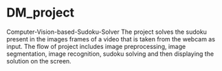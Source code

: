 # DM_project
Computer-Vision-based-Sudoku-Solver
The project solves the sudoku present in the images frames of a video that is taken from the webcam as input.
The flow of project includes image preprocessing, image segmentation, image recognition, sudoku solving and then displaying the solution on the screen.


